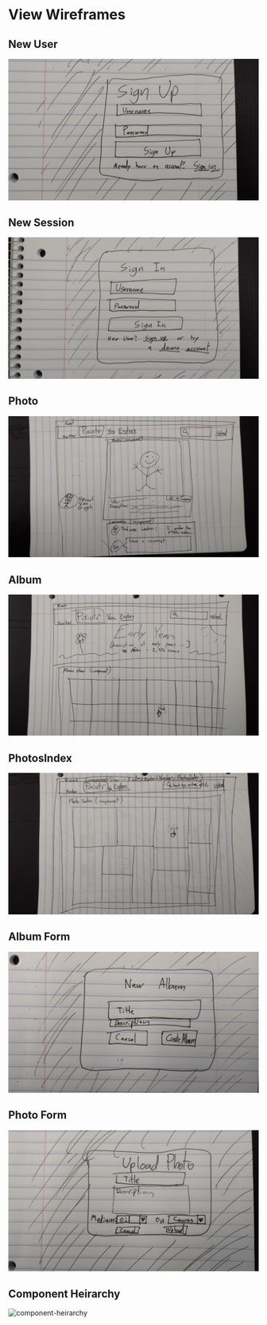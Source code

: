 # View Wireframes

## New User
![new-user]

## New Session
![new-session]

## Photo
![photo]

## Album
![album]

## PhotosIndex
![photo-index]

## Album Form
![album-form]

## Photo Form
![photo-form]

## Component Heirarchy
![component-heirarchy]

[new-user]: ./wireframes/new_user.jpg
[new-session]: ./wireframes/new_session.jpg
[photo]: ./wireframes/photo.jpg
[album]: ./wireframes/album.jpg
[photo-index]: ./wireframes/photo_index.jpg
[album-form]: ./wireframes/album_form.jpg
[photo-form]: ./wireframes/photo_form.jpg
[component-heirarchy]: ./wireframes/component_heirarchy.jpg
